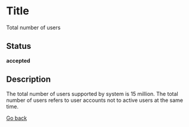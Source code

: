 # Title

Total number of users

## Status

**accepted**

## Description

The total number of users supported by system is 15 million. The total number of users refers to user accounts not to active users at the same time.


[Go back](../README.md)